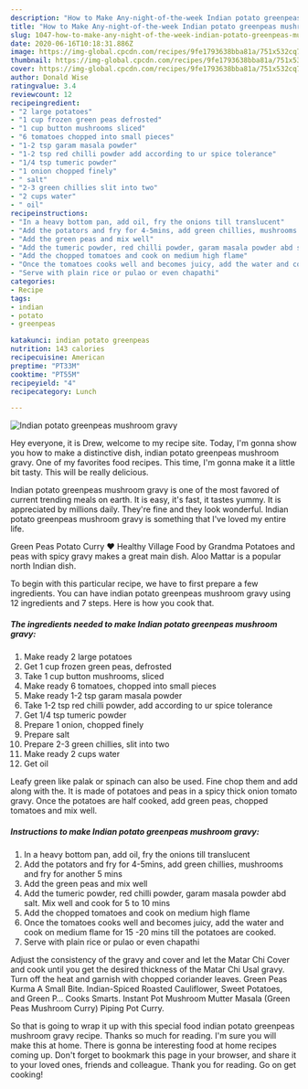 ```yaml
---
description: "How to Make Any-night-of-the-week Indian potato greenpeas mushroom gravy"
title: "How to Make Any-night-of-the-week Indian potato greenpeas mushroom gravy"
slug: 1047-how-to-make-any-night-of-the-week-indian-potato-greenpeas-mushroom-gravy
date: 2020-06-16T10:18:31.886Z
image: https://img-global.cpcdn.com/recipes/9fe1793638bba81a/751x532cq70/indian-potato-greenpeas-mushroom-gravy-recipe-main-photo.jpg
thumbnail: https://img-global.cpcdn.com/recipes/9fe1793638bba81a/751x532cq70/indian-potato-greenpeas-mushroom-gravy-recipe-main-photo.jpg
cover: https://img-global.cpcdn.com/recipes/9fe1793638bba81a/751x532cq70/indian-potato-greenpeas-mushroom-gravy-recipe-main-photo.jpg
author: Donald Wise
ratingvalue: 3.4
reviewcount: 12
recipeingredient:
- "2 large potatoes"
- "1 cup frozen green peas defrosted"
- "1 cup button mushrooms sliced"
- "6 tomatoes chopped into small pieces"
- "1-2 tsp garam masala powder"
- "1-2 tsp red chilli powder add according to ur spice tolerance"
- "1/4 tsp tumeric powder"
- "1 onion chopped finely"
- " salt"
- "2-3 green chillies slit into two"
- "2 cups water"
- " oil"
recipeinstructions:
- "In a heavy bottom pan, add oil, fry the onions till translucent"
- "Add the potators and fry for 4-5mins, add green chillies, mushrooms and fry for another 5 mins"
- "Add the green peas and mix well"
- "Add the tumeric powder, red chilli powder, garam masala powder abd salt. Mix well and cook for 5 to 10 mins"
- "Add the chopped tomatoes and cook on medium high flame"
- "Once the tomatoes cooks well and becomes juicy, add the water and cook on medium flame for 15 -20 mins till the potatoes are cooked."
- "Serve with plain rice or pulao or even chapathi"
categories:
- Recipe
tags:
- indian
- potato
- greenpeas

katakunci: indian potato greenpeas 
nutrition: 143 calories
recipecuisine: American
preptime: "PT33M"
cooktime: "PT55M"
recipeyield: "4"
recipecategory: Lunch

---
```



![Indian potato greenpeas mushroom gravy](https://img-global.cpcdn.com/recipes/9fe1793638bba81a/751x532cq70/indian-potato-greenpeas-mushroom-gravy-recipe-main-photo.jpg)

Hey everyone, it is Drew, welcome to my recipe site. Today, I'm gonna show you how to make a distinctive dish, indian potato greenpeas mushroom gravy. One of my favorites food recipes. This time, I'm gonna make it a little bit tasty. This will be really delicious.

Indian potato greenpeas mushroom gravy is one of the most favored of current trending meals on earth. It is easy, it's fast, it tastes yummy. It is appreciated by millions daily. They're fine and they look wonderful. Indian potato greenpeas mushroom gravy is something that I've loved my entire life.

Green Peas Potato Curry ❤ Healthy Village Food by Grandma Potatoes and peas with spicy gravy makes a great main dish. Aloo Mattar is a popular north Indian dish.


To begin with this particular recipe, we have to first prepare a few ingredients. You can have indian potato greenpeas mushroom gravy using 12 ingredients and 7 steps. Here is how you cook that.

<!--inarticleads1-->

##### The ingredients needed to make Indian potato greenpeas mushroom gravy:

1. Make ready 2 large potatoes
1. Get 1 cup frozen green peas, defrosted
1. Take 1 cup button mushrooms, sliced
1. Make ready 6 tomatoes, chopped into small pieces
1. Make ready 1-2 tsp garam masala powder
1. Take 1-2 tsp red chilli powder, add according to ur spice tolerance
1. Get 1/4 tsp tumeric powder
1. Prepare 1 onion, chopped finely
1. Prepare  salt
1. Prepare 2-3 green chillies, slit into two
1. Make ready 2 cups water
1. Get  oil


Leafy green like palak or spinach can also be used. Fine chop them and add along with the. It is made of potatoes and peas in a spicy thick onion tomato gravy. Once the potatoes are half cooked, add green peas, chopped tomatoes and mix well. 

<!--inarticleads2-->

##### Instructions to make Indian potato greenpeas mushroom gravy:

1. In a heavy bottom pan, add oil, fry the onions till translucent
1. Add the potators and fry for 4-5mins, add green chillies, mushrooms and fry for another 5 mins
1. Add the green peas and mix well
1. Add the tumeric powder, red chilli powder, garam masala powder abd salt. Mix well and cook for 5 to 10 mins
1. Add the chopped tomatoes and cook on medium high flame
1. Once the tomatoes cooks well and becomes juicy, add the water and cook on medium flame for 15 -20 mins till the potatoes are cooked.
1. Serve with plain rice or pulao or even chapathi


Adjust the consistency of the gravy and cover and let the Matar Chi Cover and cook until you get the desired thickness of the Matar Chi Usal gravy. Turn off the heat and garnish with chopped coriander leaves. Green Peas Kurma A Small Bite. Indian-Spiced Roasted Cauliflower, Sweet Potatoes, and Green P… Cooks Smarts. Instant Pot Mushroom Mutter Masala (Green Peas Mushroom Curry) Piping Pot Curry. 

So that is going to wrap it up with this special food indian potato greenpeas mushroom gravy recipe. Thanks so much for reading. I'm sure you will make this at home. There is gonna be interesting food at home recipes coming up. Don't forget to bookmark this page in your browser, and share it to your loved ones, friends and colleague. Thank you for reading. Go on get cooking!
